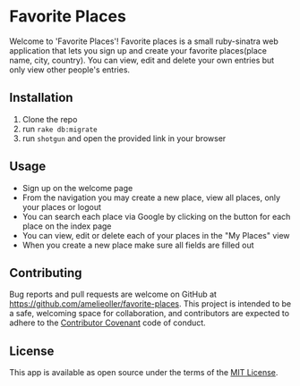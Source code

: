 # Favorite Places
Welcome to 'Favorite Places'! Favorite places is a small ruby-sinatra web application that lets you sign up and create your favorite places(place name, city, country). You can view, edit and delete your own entries but only view other people's entries.

## Installation
1. Clone the repo
2. run `rake db:migrate`
3. run `shotgun` and open the provided link in your browser

## Usage
* Sign up on the welcome page
* From the navigation you may create a new place, view all places, only your places or logout
* You can search each place via Google by clicking on the button for each place on the index page
* You can view, edit or delete each of your places in the "My Places" view
* When you create a new place make sure all fields are filled out

## Contributing
Bug reports and pull requests are welcome on GitHub at https://github.com/amelieoller/favorite-places. This project is intended to be a safe, welcoming space for collaboration, and contributors are expected to adhere to the [Contributor Covenant](http://contributor-covenant.org) code of conduct.

## License
This app is available as open source under the terms of the [MIT License](http://opensource.org/licenses/MIT).
